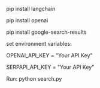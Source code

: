 pip install langchain


pip install openai


pip install google-search-results


set environment variables:


OPENAI_API_KEY = "Your API Key"


SERPAPI_API_KEY = "Your API Key"


Run: python search.py
